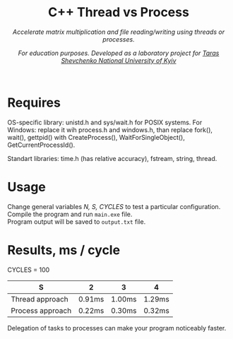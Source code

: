 <h1 align="center">C++ Thread vs Process</h1>
<p align="center"><i>Accelerate matrix multiplication and file reading/writing using threads or processes.</i></p>
<p align="center"><i>For education purposes. Developed as a laboratory project for <a href="http://www.univ.kiev.ua/en">Taras Shevchenko National University of Kyiv</a></i></p>
<br>

# Requires

OS-specific library: unistd.h and sys/wait.h for POSIX systems. For Windows: replace it wih process.h and windows.h, than replace fork(), wait(), gettpid() with CreateProcess(), WaitForSingleObject(), GetCurrentProcessId().

Standart libraries: time.h (has relative accuracy), fstream, string, thread.


# Usage

Change general variables <i>N, S, CYCLES</i> to test a particular configuration. Compile the program and run `main.exe` file. <br>
Program output will be saved to `output.txt` file. <br>

# Results, ms / cycle

CYCLES = 100

S             | 2 | 3 | 4
------------- | ----- | ----|----
Thread approach       | 0.91ms | 1.00ms | 1.29ms
Process approach      | 0.22ms | 0.30ms | 0.32ms

Delegation of tasks to processes can make your program noticeably faster.
